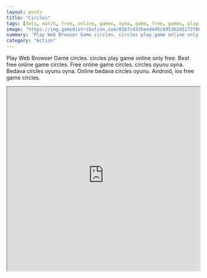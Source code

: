```yaml
---
layout: posts
title: "Circles"
tags: [dots, match, free, online, games, oyna, game, free, games, play, play, games]
image: "https://img.gamedistribution.com/016fc432beed445cb953b2d5172f80c9.jpg"
summary: "Play Web Browser Game circles. circles play game online only free. Best free online game circles. Free online game circles. circles oyunu oyna. Bedava circles oyunu oyna. Online bedava circles oyunu. Android, ios free game circles."
category: "Action"
---
```


Play Web Browser Game circles. circles play game online only free. Best free online game circles. Free online game circles. circles oyunu oyna. Bedava circles oyunu oyna. Online bedava circles oyunu. Android, ios free game circles.

<iframe width="100%" height="480px;" src="https://html5.gamedistribution.com/016fc432beed445cb953b2d5172f80c9/"></iframe>